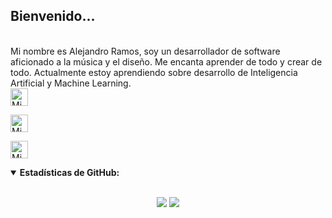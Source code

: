 ## Bienvenido...
<br>
Mi nombre es Alejandro Ramos, soy un desarrollador de software aficionado a la música y el diseño. Me encanta aprender de todo y crear de todo. Actualmente estoy aprendiendo sobre desarrollo de Inteligencia Artificial y Machine Learning.
<br>
<a href="https://www.instagram.com/arhcoder" target="_blank" rel="nofollow"><img alt="Mi Instagram..."  width="28px" src="https://arhcoder.github.io/arhcoder/02-Images/instagram.svg" /></a>

<a href="https://www.twitter.com/arhcoder" target="_blank" rel="nofollow"><img alt="Mi Twitter..." width="28px" src="https://arhcoder.github.io/arhcoder/02-Images/twitter.svg" /></a>

<a href="https://www.linkedin.com/in/alejandro-ramos-0402641ab/" target="_blank" rel="nofollow"><img alt="Mi LinkedIn..." width="28px" src="https://arhcoder.github.io/arhcoder/02-Images/linkedin.svg" /></a>
<br>

<details open>
 <summary><strong>Estadísticas de GitHub:</strong></summary>
<br>
<p align = "center">
  <img src = "https://github-readme-stats.vercel.app/api?username=arhcoder&show_icons=true&theme=jolly&line_height=27&count_private=true">
  <img src = "https://github-readme-stats.vercel.app/api/top-langs/?username=arhcoder&theme=jolly&layout=compact-layout">
</p>
</details>
<br>